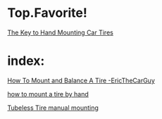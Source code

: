 # Top.Favorite!
[The Key to Hand Mounting Car Tires](https://youtu.be/LWMrs-Yq-VI)

# index:
[How To Mount and Balance A Tire -EricTheCarGuy](https://youtu.be/8hOZXIr1ujE)

[how to mount a tire by hand](https://youtu.be/ro14HjAR6vA)

[Tubeless Tire manual mounting](https://youtu.be/wIwg-hDkGlI)

